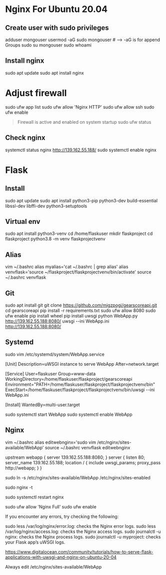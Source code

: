 # Nginx For Ubuntu 20.04

## Create user with sudo privileges
adduser mongouser
usermod -aG sudo mongouser # --> -aG is for append Groups
sudo su mongouser
sudo whoami

## Install nginx
sudo apt update
sudo apt install nginx

# Adjust firewall
sudo ufw app list
sudo ufw allow 'Nginx HTTP'
sudo ufw allow ssh
sudo ufw enable
> Firewall is active and enabled on system startup
sudo ufw status

## Check nginx
systemctl status nginx
http://139.162.55.188/
sudo systemctl enable nginx

# Flask

## Install
sudo apt update
sudo apt install python3-pip python3-dev build-essential libssl-dev libffi-dev python3-setuptools

##  Virtual env
sudo apt install python3-venv
cd /home/flaskuser
mkdir flaskproject
cd flaskproject
python3.8 -m  venv flaskprojectvenv

## Alias
vim ~/.bashrc
alias myalias='cat ~/.bashrc | grep alias'
alias venvflask='source ~/flaskproject/flaskprojectvenv/bin/activate'
source ~/.bashrc
venvflask

##  Git
sudo apt install git
git  clone https://github.com/migzpogi/gearscoreapi.git
cd gearscoreapi
pip install -r requirements.txt
sudo ufw allow 8080
sudo ufw enable
pip install wheel
pip install uwsgi
python WebApp.py
http://139.162.55.188:8080/
uwsgi --ini WebApp.ini
http://139.162.55.188:8080/

## Systemd
sudo vim /etc/systemd/system/WebApp.service

[Unit]
Description=uWSGI instance to serve WebApp
After=network.target

[Service]
User=flaskuser
Group=www-data
WorkingDirectory=/home/flaskuser/flaskproject/gearscoreapi
Environment="PATH=/home/flaskuser/flaskproject/flaskprojectvenv/bin"
ExecStart=/home/flaskuser/flaskproject/flaskprojectvenv/bin/uwsgi --ini WebApp.ini

[Install]
WantedBy=multi-user.target

sudo systemctl start WebApp
sudo systemctl enable WebApp

## Nginx
vim ~/.bashrc
alias editwebnginx='sudo vim /etc/nginx/sites-available/WebApp'
source ~/.bashrc
venvflask
editwebnginx


upstream webapp {
    server 139.162.55.188:8080;
}
server {
    listen 80;
    server_name 139.162.55.188;
    location / {
        include uwsgi_params;
        proxy_pass http://webapp;
    }
}

sudo ln -s /etc/nginx/sites-available/WebApp /etc/nginx/sites-enabled

sudo nginx -t

sudo systemctl restart nginx

sudo ufw allow 'Nginx Full'
sudo ufw enable

If you encounter any errors, try checking the following:

sudo less /var/log/nginx/error.log: checks the Nginx error logs.
sudo less /var/log/nginx/access.log: checks the Nginx access logs.
sudo journalctl -u nginx: checks the Nginx process logs.
sudo journalctl -u myproject: checks your Flask app’s uWSGI logs.

https://www.digitalocean.com/community/tutorials/how-to-serve-flask-applications-with-uwsgi-and-nginx-on-ubuntu-20-04

Always edit /etc/nginx/sites-available/WebApp
